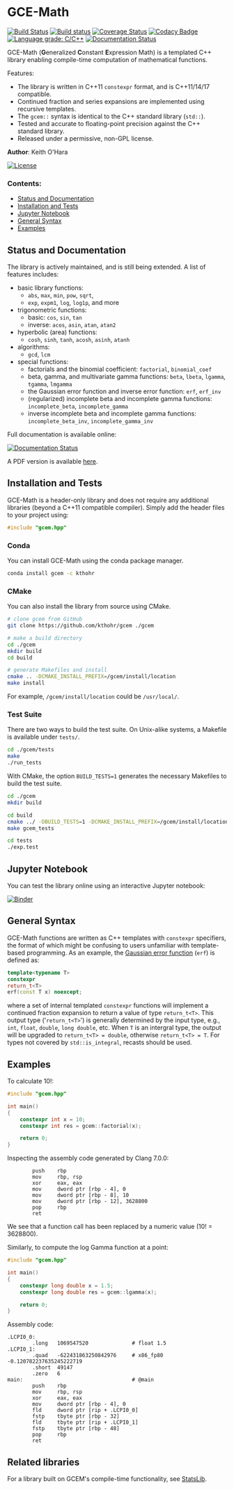 # GCE-Math
[![Build Status](https://travis-ci.org/kthohr/gcem.svg?branch=master)](https://travis-ci.org/kthohr/gcem) [![Build status](https://ci.appveyor.com/api/projects/status/5kxxkmisln1j4h6b?svg=true)](https://ci.appveyor.com/project/kthohr/gcem) [![Coverage Status](https://codecov.io/github/kthohr/gcem/coverage.svg?branch=master)](https://codecov.io/github/kthohr/gcem?branch=master) [![Codacy Badge](https://api.codacy.com/project/badge/Grade/19bf49e64ca04c848f6a0a8030d1f131)](https://www.codacy.com/app/kthohr/gcem?utm_source=github.com&amp;utm_medium=referral&amp;utm_content=kthohr/gcem&amp;utm_campaign=Badge_Grade) [![Language grade: C/C++](https://img.shields.io/lgtm/grade/cpp/g/kthohr/gcem.svg?logo=lgtm&logoWidth=18)](https://lgtm.com/projects/g/kthohr/gcem) [![Documentation Status](https://readthedocs.org/projects/gcem/badge/?version=latest)](https://gcem.readthedocs.io/en/latest/?badge=latest)

GCE-Math (**G**eneralized **C**onstant **E**xpression Math) is a templated C++ library enabling compile-time computation of mathematical functions.

Features:

* The library is written in C++11 ```constexpr``` format, and is C++11/14/17 compatible.
* Continued fraction and series expansions are implemented using recursive templates.
* The ```gcem::``` syntax is identical to the C++ standard library (`std::`).
* Tested and accurate to floating-point precision against the C++ standard library.
* Released under a permissive, non-GPL license.

**Author**: Keith O'Hara

[![License](https://img.shields.io/badge/Licence-Apache%202.0-blue.svg)](./LICENSE)

### Contents:
* [Status and Documentation](#status-and-documentation) 
* [Installation and Tests](#installation-and-tests)
* [Jupyter Notebook](#jupyter-notebook)
* [General Syntax](#general-syntax)
* [Examples](#examples)

## Status and Documentation

The library is actively maintained, and is still being extended. A list of features includes:

* basic library functions:
    - ```abs```, ```max```, ```min```, ```pow```, ```sqrt```, 
    - ```exp```, ```expm1```, ```log```, ```log1p```, and more
* trigonometric functions:
    - basic: ```cos```, ```sin```, ```tan```
    - inverse: ```acos```, ```asin```, ```atan```, ```atan2```
* hyperbolic (area) functions: 
    - ```cosh```, ```sinh```, ```tanh```, ```acosh```, ```asinh```, ```atanh```
* algorithms:
    - ```gcd```, ```lcm```
* special functions:
    - factorials and the binomial coefficient: ```factorial```, ```binomial_coef```
    - beta, gamma, and multivariate gamma functions: ```beta```, ```lbeta```, ```lgamma```, ```tgamma```, ```lmgamma```
    - the Gaussian error function and inverse error function: ```erf```, ```erf_inv```
    - (regularized) incomplete beta and incomplete gamma functions: ```incomplete_beta```, ```incomplete_gamma```
    - inverse incomplete beta and incomplete gamma functions: ```incomplete_beta_inv```, ```incomplete_gamma_inv```

Full documentation is available online:

[![Documentation Status](https://readthedocs.org/projects/gcem/badge/?version=latest)](https://gcem.readthedocs.io/en/latest/?badge=latest)

A PDF version is available [here](https://buildmedia.readthedocs.org/media/pdf/gcem/latest/gcem.pdf).

## Installation and Tests

GCE-Math is a header-only library and does not require any additional libraries (beyond a C++11 compatible compiler). Simply add the header files to your project using:
```cpp
#include "gcem.hpp"
```

### Conda

<!-- [![Anaconda-Server Badge](https://anaconda.org/kthohr/gcem/badges/platforms.svg)](https://anaconda.org/kthohr/gcem) -->

You can install GCE-Math using the conda package manager.

```bash
conda install gcem -c kthohr
```

### CMake

You can also install the library from source using CMake.

```bash
# clone gcem from GitHub
git clone https://github.com/kthohr/gcem ./gcem

# make a build directory
cd ./gcem
mkdir build
cd build

# generate Makefiles and install
cmake .. -DCMAKE_INSTALL_PREFIX=/gcem/install/location
make install
```
For example, `/gcem/install/location` could be `/usr/local/`.

### Test Suite

There are two ways to build the test suite. On Unix-alike systems, a Makefile is available under `tests/`.

```bash
cd ./gcem/tests
make
./run_tests
```

With CMake, the option `BUILD_TESTS=1` generates the necessary Makefiles to build the test suite.
```bash
cd ./gcem
mkdir build

cd build
cmake ../ -DBUILD_TESTS=1 -DCMAKE_INSTALL_PREFIX=/gcem/install/location
make gcem_tests

cd tests
./exp.test
```

## Jupyter Notebook

You can test the library online using an interactive Jupyter notebook: 

[![Binder](https://mybinder.org/badge.svg)](https://mybinder.org/v2/gh/kthohr/gcem/master?filepath=notebooks%2Fgcem.ipynb)

## General Syntax

GCE-Math functions are written as C++ templates with `constexpr` specifiers, the format of which might be confusing to users unfamiliar with template-based programming. As an example, the [Gaussian error function](https://en.wikipedia.org/wiki/Error_function) (```erf```) is defined as:
```cpp
template<typename T>
constexpr
return_t<T>
erf(const T x) noexcept;
```
where a set of internal templated ```constexpr``` functions will implement a continued fraction expansion to return a value of type ```return_t<T>```. This output type ('```return_t<T>```') is generally determined by the input type, e.g., ```int```, ```float```, ```double```, ```long double```, etc. When ```T``` is an intergral type, the output will be upgraded to ```return_t<T> = double```, otherwise ```return_t<T> = T```. For types not covered by ```std::is_integral```, recasts should be used.

## Examples

To calculate 10!:

```cpp
#include "gcem.hpp"

int main()
{
    constexpr int x = 10;
    constexpr int res = gcem::factorial(x);

    return 0;
}
```
Inspecting the assembly code generated by Clang 7.0.0:
```assembly
        push    rbp
        mov     rbp, rsp
        xor     eax, eax
        mov     dword ptr [rbp - 4], 0
        mov     dword ptr [rbp - 8], 10
        mov     dword ptr [rbp - 12], 3628800
        pop     rbp
        ret
```
We see that a function call has been replaced by a numeric value (10! = 3628800).

Similarly, to compute the log Gamma function at a point:

```cpp
#include "gcem.hpp"

int main()
{
    constexpr long double x = 1.5;
    constexpr long double res = gcem::lgamma(x);

    return 0;
}
```
Assembly code:
```assembly
.LCPI0_0:
        .long   1069547520              # float 1.5
.LCPI0_1:
        .quad   -622431863250842976     # x86_fp80 -0.120782237635245222719
        .short  49147
        .zero   6
main:                                   # @main
        push    rbp
        mov     rbp, rsp
        xor     eax, eax
        mov     dword ptr [rbp - 4], 0
        fld     dword ptr [rip + .LCPI0_0]
        fstp    tbyte ptr [rbp - 32]
        fld     tbyte ptr [rip + .LCPI0_1]
        fstp    tbyte ptr [rbp - 48]
        pop     rbp
        ret
```

## Related libraries

For a library built on GCEM's compile-time functionality, see [StatsLib](https://github.com/kthohr/stats).

